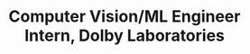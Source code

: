 ---
layout: default
title: Computer Vision/ML Engineer Intern, Dolby Laboratories
mentor: Ali Zandifar
mentor_webpage: https://www.linkedin.com/in/ali-eric-zandifar-ph-d-0384981/
company_website: https://www.dolby.com/
job_date: 06/05/2023 - 08/25/2023
year: 2023
---